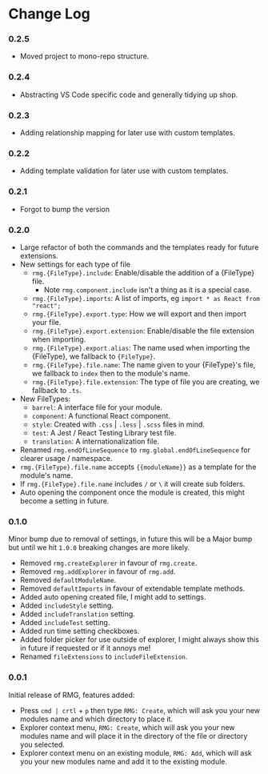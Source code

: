 # Change Log

### 0.2.5

-   Moved project to mono-repo structure.

### 0.2.4

-   Abstracting VS Code specific code and generally tidying up shop.

### 0.2.3

-   Adding relationship mapping for later use with custom templates.

### 0.2.2

-   Adding template validation for later use with custom templates.

### 0.2.1

-   Forgot to bump the version

### 0.2.0

-   Large refactor of both the commands and the templates ready for future extensions.
-   New settings for each type of file
    -   `rmg.{FileType}.include`: Enable/disable the addition of a {FileType} file.
        -   Note `rmg.component.include` isn't a thing as it is a special case.
    -   `rmg.{FileType}.imports`: A list of imports, eg `import * as React from "react";`
    -   `rmg.{FileType}.export.type`: How we will export and then import your file.
    -   `rmg.{FileType}.export.extension`: Enable/disable the file extension when importing.
    -   `rmg.{FileType}.export.alias`: The name used when importing the {FileType}, we fallback to `{FileType}`.
    -   `rmg.{FileType}.file.name`: The name given to your {FileType}'s file, we fallback to `index` then to the module's name.
    -   `rmg.{FileType}.file.extension`: The type of file you are creating, we fallback to `.ts`.
-   New FileTypes:
    -   `barrel`: A interface file for your module.
    -   `component`: A functional React component.
    -   `style`: Created with `.css` | `.less` | `.scss` files in mind.
    -   `test`: A Jest / React Testing Library test file.
    -   `translation`: A internationalization file.
-   Renamed `rmg.endOfLineSequence` to `rmg.global.endOfLineSequence` for clearer usage / namespace.
-   `rmg.{FileType}.file.name` accepts `{{moduleName}}` as a template for the module's name.
-   If `rmg.{FileType}.file.name` includes `/` or `\` it will create sub folders.
-   Auto opening the component once the module is created, this might become a setting in future.

### 0.1.0

Minor bump due to removal of settings, in future this will be a Major bump but until we hit `1.0.0` breaking changes are more likely.

-   Removed `rmg.createExplorer` in favour of `rmg.create`.
-   Removed `rmg.addExplorer` in favour of `rmg.add`.
-   Removed `defaultModuleName`.
-   Removed `defaultImports` in favour of extendable template methods.
-   Added auto opening created file, I might add to settings.
-   Added `includeStyle` setting.
-   Added `includeTranslation` setting.
-   Added `includeTest` setting.
-   Added run time setting checkboxes.
-   Added folder picker for use outside of explorer, I might always show this in future if requested or if it annoys me!
-   Renamed `fileExtensions` to `includeFileExtension`.

### 0.0.1

Initial release of RMG, features added:

-   Press `cmd | crtl` + `p` then type `RMG: Create`, which will ask you your new modules name and which directory to place it.
-   Explorer context menu, `RMG: Create`, which will ask you your new modules name and will place it in the directory of the file or directory you selected.
-   Explorer context menu on an existing module, `RMG: Add`, which will ask you your new modules name and add it to the existing module.
